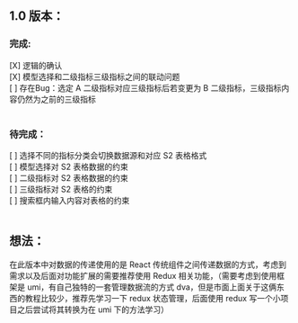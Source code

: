 ## 1.0 版本：
### 完成:<br />
[X] 逻辑的确认<br/>
[X] 模型选择和二级指标三级指标之间的联动问题<br/>
  [ ] 存在Bug：选定 A 二级指标对应三级指标后若变更为 B 二级指标，三级指标内容仍然为之前的三级指标<br/>
<br/>
### 待完成：<br/>
[ ] 选择不同的指标分类会切换数据源和对应 S2 表格格式<br/>
[ ] 模型选择对 S2 表格数据的约束<br/>
[ ] 二级指标对 S2 表格数据的约束<br/>
[ ] 三级指标对 S2 表格的约束<br/>
[ ] 搜索框内输入内容对表格的约束<br/>
<br/>
## 想法：<br/>
在此版本中对数据的传递使用的是 React 传统组件之间传递数据的方式，考虑到需求以及后面对功能扩展的需要推荐使用 Redux 相关功能，（需要考虑到使用框架是 umi，有自己独特的一套管理数据流的方式 dva，但是市面上面关于这俩东西的教程比较少，推荐先学习一下 redux 状态管理，后面使用 redux 写一个小项目之后尝试将其转换为在 umi 下的方法学习）
